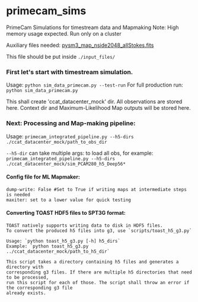 # primecam_sims
PrimeCam Simulations for timestream data and Mapmaking
Note: High memory usage expected. Run only on a cluster

Auxiliary files needed: 
[pysm3_map_nside2048_allStokes.fits](https://www.dropbox.com/scl/fi/gm4xuhguht5dx848d9e69/pysm3_map_nside2048_allStokes.fits?rlkey=0qga1dkj6442vxrnvku3pcrlx&dl=0)

This file should be put inside `./input_files/`

### First let's start with timestream simulation.

Usage: `python sim_data_primecam.py --test-run`
For full production run: `python sim_data_primecam.py`

This shall create 'ccat_datacenter_mock' dir. All observations are stored here. 
Context dir and Maximum-Likelihood Map outputs will be stored here.

### Next: Processing and Map-making pipeline:

Usage: 
`primecam_integrated_pipeline.py --h5-dirs ./ccat_datacenter_mock/path_to_obs_dir`

`--h5-dir` can take multiple args: to load all obs, for example:
`primecam_integrated_pipeline.py --h5-dirs ./ccat_datacenter_mock/sim_PCAM280_h5_Deep56*`

#### Config file for ML Mapmaker:
```
dump-write: False #Set to True if writing maps at intermediate steps is needed
maxiter: set to a lower value for quick testing
```

#### Converting TOAST HDF5 files to SPT3G format:
```
TOAST natively supports writing data to disk in HDF5 files.
To convert the produced h5 files into g3, use `scripts/toast_h5_g3.py`

Usage: `python toast_h5_g3.py [-h] h5_dirs`
Example: `python toast_h5_g3.py ../ccat_datacenter_mock/path_to_h5_dir`

This script takes a directory containing h5 files and generates a directory with
corresponding g3 files. If there are multiple h5 directories that need to be processed,
run this script for each of those. The script shall throw an error if the corresponding g3 file
already exists.

```
